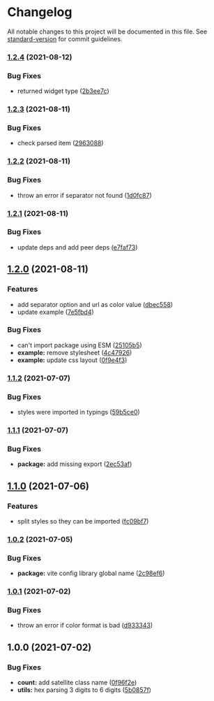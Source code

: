 # Changelog

All notable changes to this project will be documented in this file. See [standard-version](https://github.com/conventional-changelog/standard-version) for commit guidelines.

### [1.2.4](https://github.com/algolia/react-instantsearch-widget-color-refinement-list/compare/v1.2.3...v1.2.4) (2021-08-12)


### Bug Fixes

* returned widget type ([2b3ee7c](https://github.com/algolia/react-instantsearch-widget-color-refinement-list/commit/2b3ee7c1e04c78e2674b91afd8ffd530ceb87ce0))

### [1.2.3](https://github.com/algolia/react-instantsearch-widget-color-refinement-list/compare/v1.2.2...v1.2.3) (2021-08-11)


### Bug Fixes

* check parsed item ([2963088](https://github.com/algolia/react-instantsearch-widget-color-refinement-list/commit/2963088a119b04684f3064cad7e2fffff0effa6f))

### [1.2.2](https://github.com/algolia/react-instantsearch-widget-color-refinement-list/compare/v1.2.1...v1.2.2) (2021-08-11)


### Bug Fixes

* throw an error if separator not found ([1d0fc87](https://github.com/algolia/react-instantsearch-widget-color-refinement-list/commit/1d0fc87cb8f432136708d83cee9b33cd703caca2))

### [1.2.1](https://github.com/algolia/react-instantsearch-widget-color-refinement-list/compare/v1.2.0...v1.2.1) (2021-08-11)


### Bug Fixes

* update deps and add peer deps ([e7faf73](https://github.com/algolia/react-instantsearch-widget-color-refinement-list/commit/e7faf7359a7b0634d2fc047efca2bb5a9a4712c4))

## [1.2.0](https://github.com/algolia/react-instantsearch-widget-color-refinement-list/compare/v1.1.2...v1.2.0) (2021-08-11)


### Features

* add separator option and url as color value ([dbec558](https://github.com/algolia/react-instantsearch-widget-color-refinement-list/commit/dbec558731ea9b14fb7c7a0445b3e15cbbfca554))
* update example ([7e5fbd4](https://github.com/algolia/react-instantsearch-widget-color-refinement-list/commit/7e5fbd4fb90ad947e7ebdf291348537c60b48e50))


### Bug Fixes

* can't import package using ESM ([25105b5](https://github.com/algolia/react-instantsearch-widget-color-refinement-list/commit/25105b597585d30263bd2b08506415f3b86ab0ef))
* **example:** remove stylesheet ([4c47926](https://github.com/algolia/react-instantsearch-widget-color-refinement-list/commit/4c479264b118e120dd5410ad1e83f36c3686da0f))
* **example:** update css layout ([0f9e4f3](https://github.com/algolia/react-instantsearch-widget-color-refinement-list/commit/0f9e4f3c51f82c449698428cc4dd19bf15065d9e))

### [1.1.2](https://github.com/algolia/react-instantsearch-widget-color-refinement-list/compare/v1.1.1...v1.1.2) (2021-07-07)


### Bug Fixes

* styles were imported in typings ([59b5ce0](https://github.com/algolia/react-instantsearch-widget-color-refinement-list/commit/59b5ce067141fb518ed34d0bc13d7ca48bf1031f))

### [1.1.1](https://github.com/algolia/react-instantsearch-widget-color-refinement-list/compare/v1.1.0...v1.1.1) (2021-07-07)


### Bug Fixes

* **package:** add missing export ([2ec53af](https://github.com/algolia/react-instantsearch-widget-color-refinement-list/commit/2ec53af4ba875a2b74dea9ac62273765eac8429d))

## [1.1.0](https://github.com/algolia/react-instantsearch-widget-color-refinement-list/compare/v1.0.2...v1.1.0) (2021-07-06)


### Features

* split styles so they can be imported ([fc09bf7](https://github.com/algolia/react-instantsearch-widget-color-refinement-list/commit/fc09bf7440fc5ee57408dcfef93b7f7e9e3adc3c))

### [1.0.2](https://github.com/algolia/react-instantsearch-widget-color-refinement-list/compare/v1.0.1...v1.0.2) (2021-07-05)


### Bug Fixes

* **package:** vite config library global name ([2c98ef6](https://github.com/algolia/react-instantsearch-widget-color-refinement-list/commit/2c98ef68257e4bfb39d079512754bdd16027005f))

### [1.0.1](https://github.com/algolia/react-instantsearch-widget-color-refinement-list/compare/v1.0.0...v1.0.1) (2021-07-02)


### Bug Fixes

* throw an error if color format is bad ([d933343](https://github.com/algolia/react-instantsearch-widget-color-refinement-list/commit/d9333436f45c3063f479d18ec94e09a12b0b6a7d))

## 1.0.0 (2021-07-02)


### Bug Fixes

* **count:** add satellite class name ([0f96f2e](https://github.com/algolia/react-instantsearch-widget-color-refinement-list/commit/0f96f2ed3e07a85ac168d4251ff5f4d1151d76f6))
* **utils:** hex parsing 3 digits to 6 digits ([5b0857f](https://github.com/algolia/react-instantsearch-widget-color-refinement-list/commit/5b0857fef1488f5a947d2645e86b40c6a0313945))
